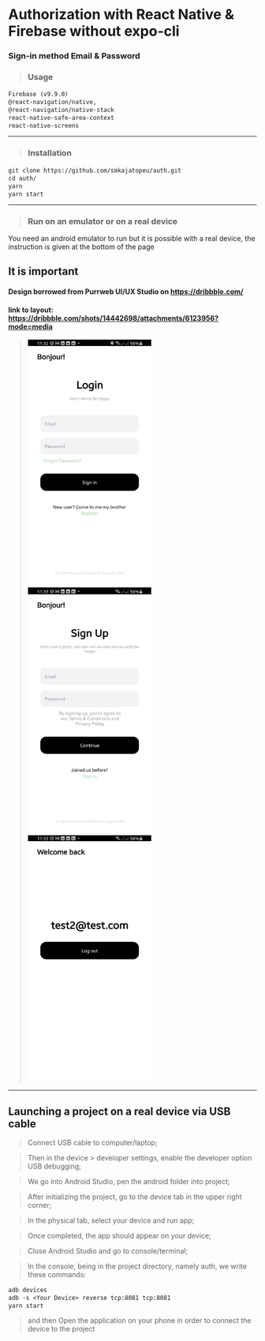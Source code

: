 # Authorization with React Native & Firebase without expo-cli
### Sign-in method Email & Password 
> ### Usage
```
Firebase (v9.9.0)
@react-navigation/native,
@react-navigation/native-stack
react-native-safe-area-context
react-native-screens
```
_____
> ### Installation
```
git clone https://github.com/smkajatopeu/auth.git
cd auth/
yarn
yarn start
```
_____
> ### Run on an emulator or on a real device
You need an android emulator to run
but it is possible with a real device, the instruction is given at the bottom of the page

## It is important

#### Design borrowed from Purrweb UI/UX Studio on https://dribbble.com/

#### link to layout: https://dribbble.com/shots/14442698/attachments/6123956?mode=media

> <img src='https://github.com/smkajatopeu/auth/blob/main/src/assets/LoginScreen.jpg' width='250' height='500' /> <img src='https://github.com/smkajatopeu/auth/blob/main/src/assets/RegisterScreen.jpg' width='250' height='500' /> <img src='https://github.com/smkajatopeu/auth/blob/main/src/assets/HomeScreen.jpg' width='250' height='500' />
_____
## Launching a project on a real device via USB cable

> Connect USB cable to computer/laptop;

> Then in the device > developer settings, enable the developer option USB debugging;

> We go into Android Studio, pen the android folder into project;

> After initializing the project, go to the device tab in the upper right corner;

> In the physical tab, select your device and run app;

> Once completed, the app should appear on your device;

> Close Android Studio and go to console/terminal;

> In the console, being in the project directory, namely auth, we write these commands:
```
adb devices
adb -s <Your Device> reverse tcp:8081 tcp:8081
yarn start
```
> and then 
> Open the application on your phone in order to connect the device to the project
